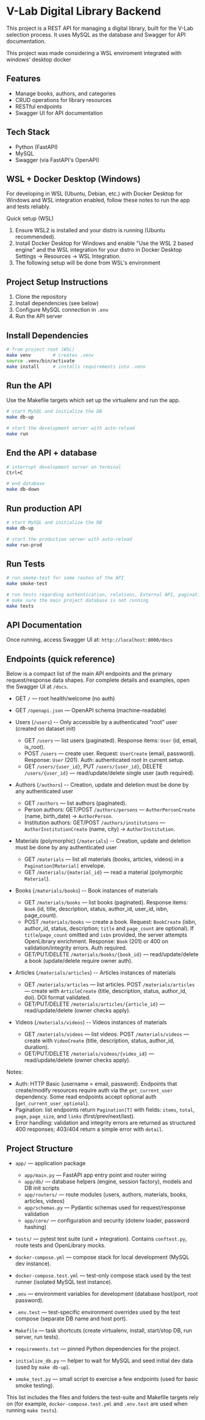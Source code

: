 # V-Lab Digital Library Backend

This project is a REST API for managing a digital library, built for the V-Lab selection process. It uses MySQL as the database and Swagger for API documentation.

This project was made considering a WSL enviroment integrated with windows' desktop docker

## Features
- Manage books, authors, and categories
- CRUD operations for library resources
- RESTful endpoints
- Swagger UI for API documentation

## Tech Stack
- Python (FastAPI)
- MySQL
- Swagger (via FastAPI's OpenAPI)

## WSL + Docker Desktop (Windows)

For developing in WSL (Ubuntu, Debian, etc.) with Docker Desktop for Windows and WSL integration enabled, follow these notes to run the app and tests reliably.

Quick setup (WSL)

1. Ensure WSL2 is installed and your distro is running (Ubuntu recommended).
2. Install Docker Desktop for Windows and enable "Use the WSL 2 based engine" and the WSL integration for your distro in Docker Desktop Settings -> Resources -> WSL Integration.
3. The following setup will be done from WSL's environment

## Project Setup Instructions
1. Clone the repository
2. Install dependencies (see below)
3. Configure MySQL connection in `.env`
4. Run the API server

## Install Dependencies
```bash
# from project root (WSL)
make venv        # creates .venv
source .venv/bin/activate
make install     # installs requirements into .venv
```

## Run the API
Use the Makefile targets which set up the virtualenv and run the app.

```bash
# start MySQL and initialize the DB
make db-up

# start the development server with auto-reload
make run
```

## End the API + database

```bash
# interrupt development server on terminal
Ctrl+C

# end database
make db-down
```

## Run production API
```bash
# start MySQL and initialize the DB
make db-up

# start the production server with auto-reload
make run-prod
```

## Run Tests

```bash
# run smoke-test for some routes of the API
make smoke-test

# run tests regarding authentication, relations, External API, pagination and data schemas
# make sure the main project database is not running
make tests
```

## API Documentation
Once running, access Swagger UI at: `http://localhost:8000/docs`

## Endpoints (quick reference)
Below is a compact list of the main API endpoints and the primary request/response data shapes. For complete details and examples, open the Swagger UI at `/docs`.

- GET `/` — root health/welcome (no auth)
- GET `/openapi.json` — OpenAPI schema (machine-readable)

- Users (`/users`) -- Only accessible by a authenticated "root" user (created on dataset init)
  - GET `/users` — list users (paginated). Response items: `User` (id, email, is_root).
  - POST `/users` — create user. Request: `UserCreate` (email, password). Response: `User` (201). Auth: authenticated root in current setup.
  - GET `/users/{user_id}`, PUT `/users/{user_id}`, DELETE `/users/{user_id}` — read/update/delete single user (auth required).

- Authors (`/authors`) -- Creation, update and deletion must be done by any authenticated user
  - GET `/authors` — list authors (paginated).
  - Person authors: GET/POST `/authors/persons` — `AuthorPersonCreate` (name, birth_date) → `AuthorPerson`.
  - Institution authors: GET/POST `/authors/institutions` — `AuthorInstitutionCreate` (name, city) → `AuthorInstitution`.

- Materials (polymorphic) (`/materials`) -- Creation, update and deletion must be done by any authenticated user
  - GET `/materials` — list all materials (books, articles, videos) in a `Pagination[Material]` envelope.
  - GET `/materials/{material_id}` — read a material (polymorphic `Material`).

- Books (`/materials/books`) -- Book instances of materials
  - GET `/materials/books` — list books (paginated). Response items: `Book` (id, title, description, status, author_id, user_id, isbn, page_count).
  - POST `/materials/books` — create a book. Request: `BookCreate` (isbn, author_id, status, description; `title` and `page_count` are optional). If `title`/`page_count` omitted and `isbn` provided, the server attempts OpenLibrary enrichment. Response: `Book` (201) or 400 on validation/integrity errors. Auth required.
  - GET/PUT/DELETE `/materials/books/{book_id}` — read/update/delete a book (update/delete require owner auth).

- Articles (`/materials/articles`) -- Articles instances of materials
  - GET `/materials/articles` — list articles. POST `/materials/articles` — create with `ArticleCreate` (title, description, status, author_id, doi). DOI format validated.
  - GET/PUT/DELETE `/materials/articles/{article_id}` — read/update/delete (owner checks apply).

- Videos (`/materials/videos`) -- Videos instances of materials
  - GET `/materials/videos` — list videos. POST `/materials/videos` — create with `VideoCreate` (title, description, status, author_id, duration).
  - GET/PUT/DELETE `/materials/videos/{video_id}` — read/update/delete (owner checks apply).

Notes:
- Auth: HTTP Basic (username = email, password). Endpoints that create/modify resources require auth via the `get_current_user` dependency. Some read endpoints accept optional auth (`get_current_user_optional`).
- Pagination: list endpoints return `Pagination[T]` with fields: `items`, `total`, `page`, `page_size`, and `links` (first/prev/next/last).
- Error handling: validation and integrity errors are returned as structured 400 responses; 403/404 return a simple error with `detail`.

## Project Structure

- `app/` — application package
  - `app/main.py` — FastAPI app entry point and router wiring
  - `app/db/` — database helpers (engine, session factory), models and DB init scripts
  - `app/routers/` — route modules (users, authors, materials, books, articles, videos)
  - `app/schemas.py` — Pydantic schemas used for request/response validation
  - `app/core/` — configuration and security (dotenv loader, password hashing)

- `tests/` — pytest test suite (unit + integration). Contains `conftest.py`, route tests and OpenLibrary mocks.

- `docker-compose.yml` — compose stack for local development (MySQL dev instance).
- `docker-compose.test.yml` — test-only compose stack used by the test runner (isolated MySQL test instance).
- `.env` — environment variables for development (database host/port, root password).
- `.env.test` — test-specific environment overrides used by the test compose (separate DB name and host port).

- `Makefile` — task shortcuts (create virtualenv, install, start/stop DB, run server, run tests).
- `requirements.txt` — pinned Python dependencies for the project.
- `initialize_db.py` — helper to wait for MySQL and seed initial dev data (used by `make db-up`).
- `smoke_test.py` — small script to exercise a few endpoints (used for basic smoke testing).

This list includes the files and folders the test-suite and Makefile targets rely on (for example, `docker-compose.test.yml` and `.env.test` are used when running `make tests`).